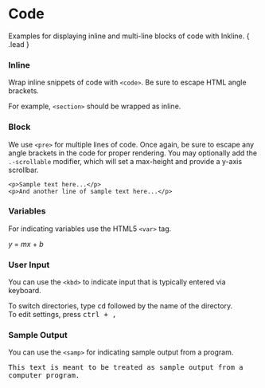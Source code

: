 # Code
Examples for displaying inline and multi-line blocks of code with Inkline. { .lead }

### Inline
Wrap inline snippets of code with `<code>`. Be sure to escape HTML angle brackets.

<i-code-preview title="Inline Code" link="https://github.com/inkline/inkline/tree/master/src/css/core/code">

For example, <code>&lt;section&gt;</code> should be wrapped as inline.

<template slot="html">

~~~html
For example, <code>&lt;section&gt;</code> should be wrapped as inline.
~~~

</template>
</i-code-preview>

### Block
We use `<pre>` for multiple lines of code. Once again, be sure to escape any angle brackets in the code for proper 
rendering. You may optionally add the `.-scrollable` modifier, which will set a max-height and provide a y-axis scrollbar.

<i-code-preview title="Code Block" link="https://github.com/inkline/inkline/tree/master/src/css/core/code">

<pre>
<code>&lt;p&gt;Sample text here...&lt;/p&gt;
&lt;p&gt;And another line of sample text here...&lt;/p&gt;</code>
</pre>

<template slot="html">

~~~html
<pre>
    <code>
        &lt;p&gt;Sample text here...&lt;/p&gt;
        &lt;p&gt;And another line of sample text here...&lt;/p&gt;
    </code>
</pre>
~~~

</template>
</i-code-preview>

### Variables
For indicating variables use the HTML5 `<var>` tag.

<i-code-preview title="Variables" link="https://github.com/inkline/inkline/tree/master/src/css/core/code">

<var>y</var> = <var>m</var><var>x</var> + <var>b</var>

<template slot="html">

~~~html
<var>y</var> = <var>m</var><var>x</var> + <var>b</var>
~~~

</template>
</i-code-preview>

### User Input
You can use the `<kbd>` to indicate input that is typically entered via keyboard.

<i-code-preview title="User Input" link="https://github.com/inkline/inkline/tree/master/src/css/core/code">

To switch directories, type <kbd>cd</kbd> followed by the name of the directory.<br>
To edit settings, press <kbd><kbd>ctrl</kbd> + <kbd>,</kbd></kbd>

<template slot="html">

~~~html
To switch directories, type <kbd>cd</kbd> followed by the name of the directory.<br>
To edit settings, press <kbd><kbd>ctrl</kbd> + <kbd>,</kbd></kbd>
~~~

</template>
</i-code-preview>

### Sample Output

You can use the `<samp>` for indicating sample output from a program.

<i-code-preview title="Sample Output" link="https://github.com/inkline/inkline/tree/master/src/css/core/code">

<samp>This text is meant to be treated as sample output from a computer program.</samp>

<template slot="html">

~~~html
<samp>This text is meant to be treated as sample output from a computer program.</samp>
~~~

</template>
</i-code-preview>

